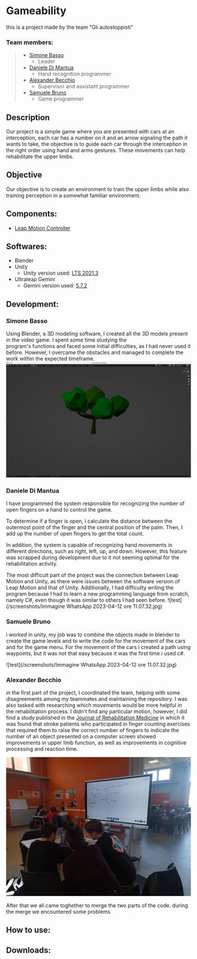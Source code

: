 # Gameability
this is a project made by the team "Gli autostoppisti"

### Team members:
> * [Simone Basso](https://github.com/clbsimone)
>    * Leader
> * [Daniele Di Mantua](https://github.com/1Danielozen1)
>    * Hand recognition programmer
> * [Alexander Becchio](https://github.com/SirAlexanderTheFourth)
>    * Supervisor and assistant programmer
> * [Samuele Bruno](https://github.com/SamueleBruno)
>    * Game programmer


## Description
Our project is a simple game where you are presented with cars at an interception, each car has a number on it and an arrow signaling the path it wants to take, the objective is to guide each car through the interception in the right order using hand and arms gestures.
These movements can help rehabilitate the upper limbs.

## Objective
Our objective is to create an environment to train the upper limbs while also training perception in a somewhat familiar environment.


## Components:
* [Leap Motion Controller](https://www.ultraleap.com/product/leap-motion-controller/)

## Softwares:
* Blender
* Unity
  * Unity version used: [LTS 2021.3](https://download.unity3d.com/download_unity/6eacc8284459/Windows64EditorInstaller/UnitySetup64-2021.3.0f1.exe)
* Ultraleap Gemini
  * Gemini version used: [5.7.2](https://www2.leapmotion.com/downloads/gemini/v5.7.2)

## Development: 
### Simone Basso
 Using Blender, a 3D modeling software, I created all the 3D models present in the video game. I spent some time studying the   
 program's functions and faced some initial difficulties, as I had never used it before. However, I overcame the obstacles and 
 managed to complete the work within the expected timeframe.
 ![test](/screenshots/IMG-20230331-WA0009.jpg)

### Daniele Di Mantua

I have programmed the system responsible for recognizing the number of open fingers on a hand to control the game.

To determine if a finger is open, I calculate the distance between the outermost point of the finger and the central position of the palm. Then, I add up the number of open fingers to get the total count.

In addition, the system is capable of recognizing hand movements in different directions, such as right, left, up, and down. However, this feature was scrapped during development due to it not seeming optimal for the rehabilitation activity.

The most difficult part of the project was the connection between Leap Motion and Unity, as there were issues between the software version of Leap Motion and that of Unity. Additionally, I had difficulty writing the program because I had to learn a new programming language from scratch, namely C#, even though it was similar to others I had seen before.
![test](/screenshots/Immagine WhatsApp 2023-04-12 ore 11.07.32.jpg)

### Samuele Bruno

i worked in unity, my job was to combine the objects made in blender to create the game levels and to write the code for the movement of the cars and for the game menu. For the movement of the cars i created a path using waypoints, but it was not that easy because it was the first time i used c#.

 ![test](/screenshots/Immagine WhatsApp 2023-04-12 ore 11.07.32.jpg)
 
### Alexander Becchio

 in the first part of the project, I coordinated the team, helping with some disagreements among my teammates and maintaining the 
 repository. I was also tasked with researching which movements would be more helpful in the rehabilitation process.
 I didn't find any particular motion, however, I did find a study published in the [Journal of Rehabilitation Medicine](https://medicaljournalssweden.se/jrm) in which it was found that stroke patients who participated in finger counting exercises that required them to raise the correct number of fingers to indicate the number of an object presented on a computer screen showed improvements in upper limb function, as well as improvements in cognitive processing and reaction time.
 
 ![test](/screenshots/IMG-20230404-WA0004.jpg)
 
After that we all came toghether to merge the two parts of the code.
during the merge we encountered some problems

## How to use:


## Downloads:
